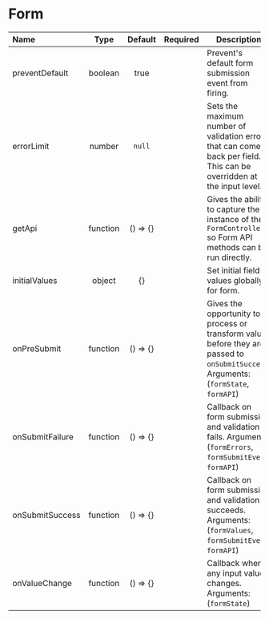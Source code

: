 # Form

<!-- STORY -->

| Name               | Type     | Default  | Required | Description                                                                                                                           |
|:-------------------|:--------:|:--------:|:--------:|---------------------------------------------------------------------------------------------------------------------------------------|
| preventDefault | boolean  | true    |          | Prevent's default form submission event from firing.                                                                                  |
| errorLimit         | number   | `null` |          | Sets the maximum number of validation errors that can come back per field. This can be overridden at the input level.                 |
| getApi             | function | () => {} |          | Gives the ability to capture the instance of the `FormController` so Form API methods can be run directly.                            |
| initialValues      | object   |     {}   |          | Set initial field values globally for form.                                                                                           |
| onPreSubmit        | function | () => {} |          | Gives the opportunity to process or transform values before they are passed to `onSubmitSuccess`. Arguments: (`formState`, `formAPI`) |
| onSubmitFailure    | function | () => {} |          | Callback on form submission and validation fails. Arguments: (`formErrors`, `formSubmitEvent`, `formAPI`)                             |
| onSubmitSuccess    | function | () => {} |          | Callback on form submission and validation succeeds. Arguments: (`formValues`, `formSubmitEvent`, `formAPI`)                          |
| onValueChange      | function | () => {} |          | Callback when any input value changes. Arguments: (`formState`)                                                                       |

